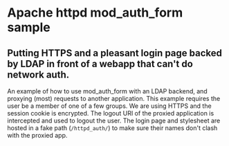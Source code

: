# Apache httpd mod_auth_form sample
## Putting HTTPS and a pleasant login page backed by LDAP in front of a webapp that can't do network auth.

An example of how to use mod_auth_form with an LDAP backend, and proxying (most) requests to
another application. This example requires the user be a member of one of a few groups.
We are using HTTPS and the session cookie is encrypted. The logout URI of the proxied
application is intercepted and used to logout the user. The login page and stylesheet are
hosted in a fake path (`/httpd_auth/`) to make sure their names don't clash with the proxied
app.

